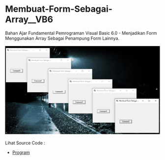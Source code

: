 # Membuat-Form-Sebagai-Array__VB6
Bahan Ajar Fundamental Pemrograman Visual Basic 6.0 - Menjadikan Form Menggunakan Array Sebagai Penampung Form Lainnya.<br><br>
<img src="https://github.com/RizkyKhapidsyah/Membuat-Form-Sebagai-Array__VB6/blob/master/results/001.PNG"><br><br>
Lihat Source Code : <br>
- <a href="https://github.com/RizkyKhapidsyah/Membuat-Form-Sebagai-Array__VB6/blob/master/Form1.frm">Program</a>

